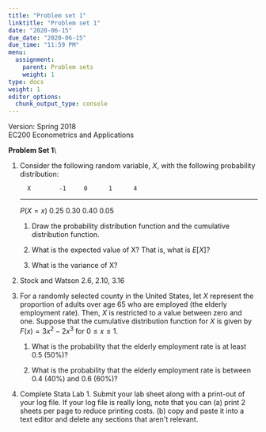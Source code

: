 ```yaml
---
title: "Problem set 1"
linktitle: "Problem set 1"
date: "2020-06-15"
due_date: "2020-06-15"
due_time: "11:59 PM"
menu:
  assignment:
    parent: Problem sets
    weight: 1
type: docs
weight: 1
editor_options: 
  chunk_output_type: console
---
```


Version: Spring 2018\
EC200 Econometrics and Applications

**Problem Set 1**\

1.  Consider the following random variable, $X$, with the following
    probability distribution:

          X        -1     0      1      4
      ---------- ------ ------ ------ ------
       $P(X=x)$   0.25   0.30   0.40   0.05

    1.  Draw the probability distribution function and the cumulative
        distribution function.

    2.  What is the expected value of X? That is, what is $E[X]$?

    3.  What is the variance of X?

2.  Stock and Watson 2.6, 2.10, 3.16

3.  For a randomly selected county in the United States, let $X$
    represent the proportion of adults over age 65 who are employed (the
    elderly employment rate). Then, $X$ is restricted to a value between
    zero and one. Suppose that the cumulative distribution function for
    $X$ is given by $F(x) = 3x^2 - 2x^3$ for $0 \leq x \leq 1$.

    1.  What is the probability that the elderly employment rate is at
        least 0.5 (50%)?

    2.  What is the probability that the elderly employment rate is
        between 0.4 (40%) and 0.6 (60%)?

4.  Complete Stata Lab 1. Submit your lab sheet along with a print-out
    of your log file. If your log file is really long, note that you
    can (a) print 2 sheets per page to reduce printing costs. (b) copy
    and paste it into a text editor and delete any sections that aren't
    relevant.
